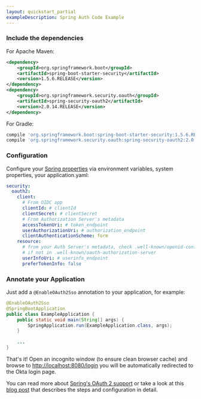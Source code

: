 ```yaml
---
layout: quickstart_partial
exampleDescription: Spring Auth Code Example
---
```



### Include the dependencies

For Apache Maven:
```xml
<dependency>
    <groupId>org.springframework.boot</groupId>
    <artifactId>spring-boot-starter-security</artifactId>
    <version>1.5.6.RELEASE</version>
</dependency>
<dependency>
    <groupId>org.springframework.security.oauth</groupId>
    <artifactId>spring-security-oauth2</artifactId>
    <version>2.0.14.RELEASE</version>
</dependency>
```
For Gradle:
```groovy
compile 'org.springframework.boot:spring-boot-starter-security:1.5.6.RELEASE'
compile 'org.springframework.security.oauth:spring-security-oauth2:2.0.14.RELEASE'
```

### Configuration
Configure your [Spring properties](https://docs.spring.io/spring-boot/docs/current/reference/html/boot-features-external-config.html) via environment variables, system properties, your application.yaml:

```yml
security:
  oauth2:
    client:
      # From OIDC app
      clientId: # clientId
      clientSecret: # clientSecret
      # From Authorization Server's metadata
      accessTokenUri: # token_endpoint
      userAuthorizationUri: # authorization_endpoint 
      clientAuthenticationScheme: form
    resource:
      # from your Auth Server's metadata, check .well-known/openid-configuration 
      # if not in .well-known/oauth-authorization-server
      userInfoUri: # userinfo_endpoint
      preferTokenInfo: false
```

### Annotate your Application

Just add a `@EnableOAuth2Sso` annotation to your application, for example:

```java
@EnableOAuth2Sso
@SpringBootApplication
public class ExampleApplication {
    public static void main(String[] args) {
        SpringApplication.run(ExampleApplication.class, args);
    }
    
    ...
}
```

That's it! Open an incognito window (to ensure clean browser cache) and browse to [http://localhost:8080/login](http://localhost:8080/login) you will be  automatically redirected to the Okta login page.

You can read more about [Spring's OAuth 2 support](http://projects.spring.io/spring-security-oauth/docs/oauth2.html) or take a look at this [blog post](https://developer.okta.com/blog/2017/03/21/spring-boot-oauth) that describes the steps and configuration in detail.